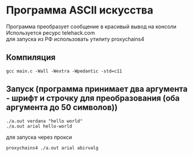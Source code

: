 # Программа ASCII искусства
Программа преобразует сообщение в красивый вывод на консоли  
Используется ресурс telehack.com  
для запуска из РФ использовать утилиту proxychains4  

## Компиляция
```
gcc main.c -Wall -Wextra -Wpedantic -std=c11
```
## Запуск (программа принимает два аргумента - шрифт и строчку для преобразования (оба аргумента до 50 символов))
```
./a.out verdana "hello world"
./a.out arial hello-world
```

для запуска через прокси
```
proxychains4 ./a.out arial abirvalg
```